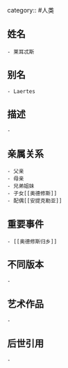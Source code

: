 category:: #人类
## 姓名
	- 莱耳忒斯
## 别名
	- Laertes
## 描述
	-
## 亲属关系
	- 父亲
	- 母亲
	- 兄弟姐妹
	- 子女[[奥德修斯]]
	- 配偶[[安提克勒亚]]
## 重要事件
	- [[奥德修斯归乡]]
## 不同版本
	-
## 艺术作品
	-
## 后世引用
	-
